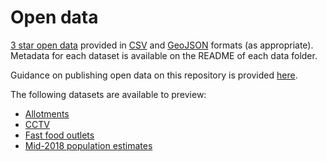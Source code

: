 # Open data
[3 star open data](http://5stardata.info/en/#by-example) provided in [CSV](https://en.wikipedia.org/wiki/Comma-separated_values) and [GeoJSON](http://geojson.org/) formats (as appropriate). Metadata for each dataset is available on the README of each data folder.

Guidance on publishing open data on this repository is provided [here](guidance/README.md).

The following datasets are available to preview:

- [Allotments](https://www.trafforddatalab.io/open_data/allotments)
- [CCTV](https://www.trafforddatalab.io/open_data/cctv)
- [Fast food outlets](https://www.trafforddatalab.io/open_data/fast_food_outlets)
- [Mid-2018 population estimates](https://www.trafforddatalab.io/open_data/population)
